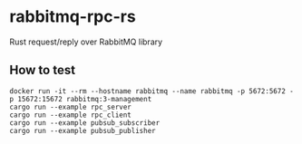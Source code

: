 # rabbitmq-rpc-rs
Rust request/reply over RabbitMQ library

## How to test

```shell
docker run -it --rm --hostname rabbitmq --name rabbitmq -p 5672:5672 -p 15672:15672 rabbitmq:3-management
cargo run --example rpc_server
cargo run --example rpc_client
cargo run --example pubsub_subscriber
cargo run --example pubsub_publisher
```